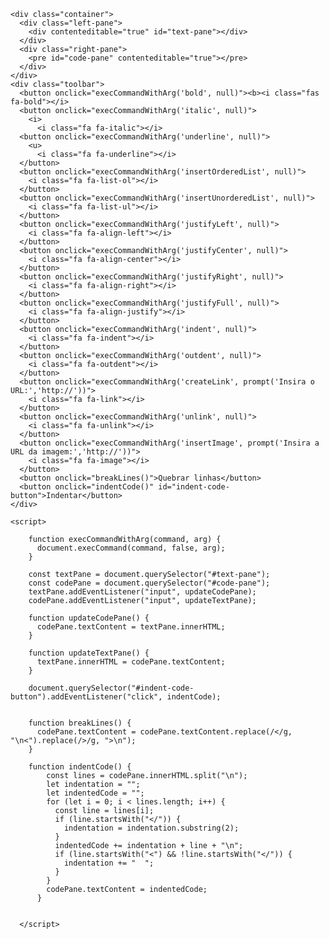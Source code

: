 <html>
  <head>
    <meta charset="utf-8">
    <link rel="stylesheet" type="text/css" href="style.css">
  </head>
  <body>
    <link rel="stylesheet" href="https://use.fontawesome.com/releases/v5.15.1/css/all.css" integrity="sha384-vp86vTRFVJgpjF9jiIGPEEqYqlDwgyBgEF109VFjmqGmIY/Y4HV4d3Gp2irVfcrp" crossorigin="anonymous">


    <div class="container">
      <div class="left-pane">
        <div contenteditable="true" id="text-pane"></div>
      </div>
      <div class="right-pane">
        <pre id="code-pane" contenteditable="true"></pre>
      </div>
    </div>
    <div class="toolbar">
      <button onclick="execCommandWithArg('bold', null)"><b><i class="fas fa-bold"></i>
      <button onclick="execCommandWithArg('italic', null)">
        <i>
          <i class="fa fa-italic"></i>
      <button onclick="execCommandWithArg('underline', null)">
        <u>
          <i class="fa fa-underline"></i>
      </button>
      <button onclick="execCommandWithArg('insertOrderedList', null)">
        <i class="fa fa-list-ol"></i>
      </button>
      <button onclick="execCommandWithArg('insertUnorderedList', null)">
        <i class="fa fa-list-ul"></i>
      </button>
      <button onclick="execCommandWithArg('justifyLeft', null)">
        <i class="fa fa-align-left"></i>
      </button>
      <button onclick="execCommandWithArg('justifyCenter', null)">
        <i class="fa fa-align-center"></i>
      </button>
      <button onclick="execCommandWithArg('justifyRight', null)">
        <i class="fa fa-align-right"></i>
      </button>
      <button onclick="execCommandWithArg('justifyFull', null)">
        <i class="fa fa-align-justify"></i>
      </button>
      <button onclick="execCommandWithArg('indent', null)">
        <i class="fa fa-indent"></i>
      </button>
      <button onclick="execCommandWithArg('outdent', null)">
        <i class="fa fa-outdent"></i>
      </button>
      <button onclick="execCommandWithArg('createLink', prompt('Insira o URL:','http://'))">
        <i class="fa fa-link"></i>
      </button>
      <button onclick="execCommandWithArg('unlink', null)">
        <i class="fa fa-unlink"></i>
      </button>
      <button onclick="execCommandWithArg('insertImage', prompt('Insira a URL da imagem:','http://'))">
        <i class="fa fa-image"></i>
      </button>
      <button onclick="breakLines()">Quebrar linhas</button>
      <button onclick="indentCode()" id="indent-code-button">Indentar</button>
    </div>
    
    <script>
    
        function execCommandWithArg(command, arg) {
          document.execCommand(command, false, arg);
        }
        
        const textPane = document.querySelector("#text-pane");
        const codePane = document.querySelector("#code-pane");
        textPane.addEventListener("input", updateCodePane);
        codePane.addEventListener("input", updateTextPane);
        
        function updateCodePane() {
          codePane.textContent = textPane.innerHTML;
        }
        
        function updateTextPane() {
          textPane.innerHTML = codePane.textContent;
        }
        
        document.querySelector("#indent-code-button").addEventListener("click", indentCode);

      
        function breakLines() {
          codePane.textContent = codePane.textContent.replace(/</g, "\n<").replace(/>/g, ">\n");
        }

        function indentCode() {
            const lines = codePane.innerHTML.split("\n");
            let indentation = "";
            let indentedCode = "";
            for (let i = 0; i < lines.length; i++) {
              const line = lines[i];
              if (line.startsWith("</")) {
                indentation = indentation.substring(2);
              }
              indentedCode += indentation + line + "\n";
              if (line.startsWith("<") && !line.startsWith("</")) {
                indentation += "  ";
              }
            }
            codePane.textContent = indentedCode;
          }
          
        
      </script>
      
    
  </body>
</html>
